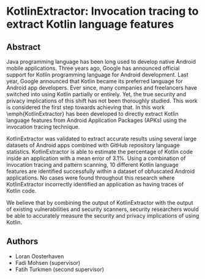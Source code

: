 # KotlinExtractor: Invocation tracing to extract Kotlin language features

## Abstract

Java programming language has been long used to develop native Android mobile applications. Three years ago, Google has announced official support for Kotlin programming language for Android development. Last year, Google announced that Kotlin became its preferred language for Android app developers. Ever since, many companies and freelancers have switched into using Kotlin partially or entirely. Yet, the true security and privacy implications of this shift has not been thoroughly studied. This work is considered the first step towards achieving that. In this work \emph{KotlinExtractor} has been developed to directly extract Kotlin language features from Android Application Packages (APKs) using the invocation tracing technique.

KotlinExtractor was validated to extract accurate results using several large datasets of Android apps combined with GitHub repository language statistics. KotlinExtractor is able to estimate the percentage of Kotlin code inside an application with a mean error of 3.1%. Using a combination of invocation tracing and pattern scanning, 10 different Kotlin language features are identified successfully within a dataset of obfuscated Android applications. No cases were found throughout this research where KotlinExtractor incorrectly identified an application as having traces of Kotlin code.

We believe that by combining the output of KotlinExtractor with the output of existing vulnerabilities and security scanners, security researchers would be able to accurately measure the security and privacy implications of using Kotlin.

## Authors 

- Loran Oosterhaven
- Fadi Mohsen (supervisor)
- Fatih Turkmen (second supervisor)